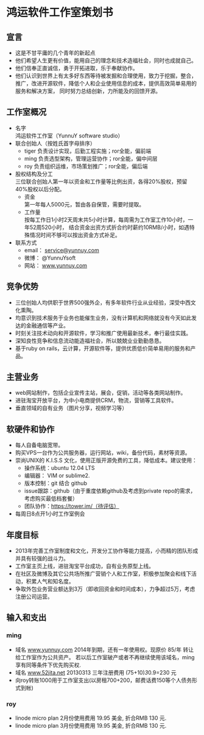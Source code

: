# 鸿运软件工作室策划书

## 宣言
* 这是不甘平庸的几个青年的新起点
* 他们希望人生更有价值，能用自己的理念和技术造福社会，同时也成就自己。
* 他们信奉正直诚信，勇于开拓进取，乐于奉献协作。
* 他们认识到世界上有太多好东西等待被发掘和合理使用，致力于挖掘，整合，
  推广，改进开源软件，降低个人和企业使用信息的成本，提供高效简单易用的服务和解决方案，
  同时努力总结创新，力所能及的回馈开源。  

## 工作室概况
* 名字  
  鸿运软件工作室（YunnuY software studio）  
* 联合创始人（按姓氏首字母排序）
   * tiger  负责设计实现，后勤工程实施；ror全能，偏前端
   * ming    负责选型架构，管理运营协作；ror全能，偏中间层
   * roy  负责组织运维，市场策划推广；ror全能，偏后端
* 股权结构及分工  
  三位联合创始人第一年以资金和工作量等比例出资，各得20%股权，预留40%股权以后分配。
   * 资金  
  第一年每人5000元，暂由各自保管，需要时提取。
   * 工作量   
  按每工作日1小时2天周末共5小时计算，每周需为工作室工作10小时，一年52周520小时，
  结合资金出资方式折合约时薪约10RMB/小时，如遇特殊情况时间不够可以按出资金方式补足。
* 联系方式  
  * email： service@yunnuy.com
  * 微博：  @YunnuYsoft
  * 网站：  www.yunnuy.com

## 竞争优势
* 三位创始人均供职于世界500强外企，有多年软件行业从业经验，深受中西文化熏陶。
* 均意识到技术服务于业务也能催生业务，没有计算机和网络就没有今天如此发达的金融通信等产业。
* 时刻关注技术动向和开源软件，学习和推广使用最新技术，奉行最佳实践。
* 深知良性竞争和信息流动能造福社会，所以兢兢业业勤勤恳恳。
* 基于ruby on rails，云计算，开源软件等，提供优质低价简单易用的服务和产品。

## 主营业务
* web网站制作，包括企业宣传主站，展会，促销，活动等各类网站制作。
* 进驻淘宝开放平台，为中小电商提供CRM，物流，营销等工具软件。
* 垂直领域的自有业务（图片分享，视频学习等）

## 软硬件和协作
* 每人自备电脑宽带。
* 购买VPS一台作为公共服务器，运行网站，wiki，备份代码，素材等资源。
* 崇尚UNIX的 K.I.S.S 文化，使用正版开源免费的工具，降低成本。建议使用：
  * 操作系统：ubuntu 12.04 LTS
  * 编辑器： VIM or sublime2.
  * 版本控制：git 结合 github
  * issue跟踪：github（由于重度依赖github及考虑到private repo的需求，考虑购买最低档套餐）
  * 团队协作：https://tower.im/（待评估）
* 每周日8点开1小时工作室例会

## 年度目标
* 2013年完善工作室制度和文化，开发分工协作等能力提高，小而精的团队形成并具有较强的战斗力。
* 工作室主页上线，进驻淘宝平台成功，自有业务原型上线。
* 在社区及微博及其它公共场所推广营销个人和工作室，积极参加聚会和线下活动，积累人气和知名度。
* 争取外包业务营业额达到3万（即收回资金和时间成本），力争超过5万，考虑注册公司运营。

## 输入和支出 

### ming 
* 域名 www.yunnuy.com 2014年到期，还有一年使用权。现原价 85/年 转让给工作室作为公共资产。
     若以后工作室破产或者不再继续使用该域名，ming 享有同等条件下优先购买权.
* 域名 www.52jita.net 20130313 三年注册费用 (75+10)*3*0.9=230 元
* 向roy转账1000用于工作室支出(以房租700+200，邮费话费150等个人债务形式到帐)

### roy  
* linode micro plan 2月份使用费用 19.95 美金, 折合RMB 130 元.
* linode micro plan 3月份使用费用 19.95 美金, 折合RMB 130 元.

